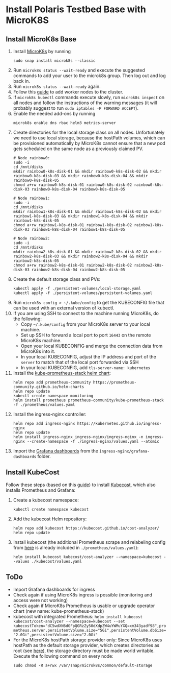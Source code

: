 # Install Polaris Testbed Base with MicroK8S

## Install MicroK8s Base

1. Install [MicroK8s](https://microk8s.io) by running
    ```
    sudo snap install microk8s --classic
    ```
1. Run `microk8s status --wait-ready` and execute the suggested commands to add your user to the microk8s group. Then log out and log back in.
1. Run `microk8s status --wait-ready` again.
1. Follow this [guide](https://microk8s.io/docs/clustering) to add worker nodes to the cluster.
1. If `microk8s kubectl` commands execute slowly, run `microk8s inspect` on all nodes and follow the instructions of the warning messages (it will probably suggest to run `sudo iptables -P FORWARD ACCEPT`).
1. Enable the needed add-ons by running 
    ```
    microk8s enable dns rbac helm3 metrics-server
    ```
1. Create directories for the local storage class on all nodes.
Unfortunately we need to use local storage, because the hostPath volumes, which can be provisioned automatically by MicroK8s cannot ensure that a new pod gets scheduled on the same node as a previously claimed PV.
    ```shell
    # Node rainbow0:
    sudo -i
    cd /mnt/disks
    mkdir rainbow0-k8s-disk-01 && mkdir rainbow0-k8s-disk-02 && mkdir rainbow0-k8s-disk-03 && mkdir rainbow0-k8s-disk-04 && mkdir rainbow0-k8s-disk-05
    chmod a+rw rainbow0-k8s-disk-01 rainbow0-k8s-disk-02 rainbow0-k8s-disk-03 rainbow0-k8s-disk-04 rainbow0-k8s-disk-05

    # Node rainbow1:
    sudo -i
    cd /mnt/disks
    mkdir rainbow1-k8s-disk-01 && mkdir rainbow1-k8s-disk-02 && mkdir rainbow1-k8s-disk-03 && mkdir rainbow1-k8s-disk-04 && mkdir rainbow1-k8s-disk-05
    chmod a+rw rainbow1-k8s-disk-01 rainbow1-k8s-disk-02 rainbow1-k8s-disk-03 rainbow1-k8s-disk-04 rainbow1-k8s-disk-05

    # Node rainbow2:
    sudo -i
    cd /mnt/disks
    mkdir rainbow2-k8s-disk-01 && mkdir rainbow2-k8s-disk-02 && mkdir rainbow2-k8s-disk-03 && mkdir rainbow2-k8s-disk-04 && mkdir rainbow2-k8s-disk-05
    chmod a+rw rainbow2-k8s-disk-01 rainbow2-k8s-disk-02 rainbow2-k8s-disk-03 rainbow2-k8s-disk-04 rainbow2-k8s-disk-05
    ```
1. Create the default storage class and PVs:
    ```
    kubectl apply -f ./persistent-volumes/local-storage.yaml
    kubectl apply -f ./persistent-volumes/persistent-volumes.yaml
    ```
1. Run `microk8s config > ~/.kube/config` to get the KUBECONFIG file that can be used with an external version of kubectl.
1. If you are using SSH to connect to the machine running MicroK8s, do the following:
    * Copy `~/.kube/config` from your MicroK8s server to your local machine.
    * Set up SSH to forward a local port to port `16443` on the remote MicroK8s machine.
    * Open your local KUBECONFIG and merge the connection data from MicroK8s into it.
    * In your local KUBECONFIG, adjust the IP address and port of the `server` to match that of the local port forwarded via SSH
    * In your local KUBECONFIG, add `tls-server-name: kubernetes`
1. Install the [kube-prometheus-stack helm chart](https://github.com/prometheus-community/helm-charts/tree/main/charts/kube-prometheus-stack):
    ```
    helm repo add prometheus-community https://prometheus-community.github.io/helm-charts
    helm repo update
    kubectl create namespace monitoring
    helm install prometheus prometheus-community/kube-prometheus-stack -f ./prometheus/values.yaml
    ```
1. Install the ingress-nginx controller:
    ```
    helm repo add ingress-nginx https://kubernetes.github.io/ingress-nginx
    helm repo update
    helm install ingress-nginx ingress-nginx/ingress-nginx -n ingress-nginx --create-namespace -f ./ingress-nginx/values.yaml --atomic
    ```
1. Import the [Grafana dashboards](https://github.com/kubernetes/ingress-nginx/tree/master/deploy/grafana/dashboards) from the `ingress-nginx/grafana-dashboards` folder.

## Install KubeCost

Follow these steps (based on this [guide](https://www.kubecost.com/install.html)) to install [Kubecost](https://www.kubecost.com), which also installs Prometheus and Grafana:

1. Create a kubecost namespace:
    ```
    kubectl create namespace kubecost
    ```
1. Add the kubecost Helm repository:
    ```
    helm repo add kubecost https://kubecost.github.io/cost-analyzer/
    helm repo update
    ```
1. Install kubecost (the additional Prometheus scrape and relabeling config from [here](http://docs.kubecost.com/custom-prom) is already included in `./prometheus/values.yaml`):
    ```
    helm install kubecost kubecost/cost-analyzer --namespace=kubecost --values ./kubecost/values.yaml
    ```

## ToDo
* Import Grafana dashboards for ingress
* Check again if using MicroK8s ingress is possible (monitoring and access were not working)
* Check again if MicroK8s Prometheus is usable or upgrade operator chart (new name: kube-prometheus-stack)
* kubecost with integrated Prometheus: `helm install kubecost kubecost/cost-analyzer --namespace=kubecost --set kubecostToken="dC5wdXN6dGFpQGRzZy50dXdpZW4uYWMuYXQ=xm343yadf98",prometheus.server.persistentVolume.size="5Gi",persistentVolume.dbSize="2.0Gi",persistentVolume.size="2.0Gi"`
* For the MicroK8s hostPath storage provider only: Since MicroK8s uses hostPath as the default storage provider, which creates directories as root (see [here](https://github.com/ubuntu/microk8s/issues/737)), the storage directory must be made world writable. Execute the following command on every node:
    ```
    sudo chmod -R a+rwx /var/snap/microk8s/common/default-storage
    ```
